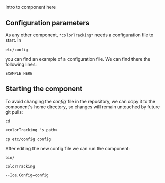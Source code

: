 ```
```
#
``` colorTracking
```
Intro to component here


## Configuration parameters
As any other component,
``` *colorTracking* ```
needs a configuration file to start. In

    etc/config

you can find an example of a configuration file. We can find there the following lines:

    EXAMPLE HERE

    
## Starting the component
To avoid changing the *config* file in the repository, we can copy it to the component's home directory, so changes will remain untouched by future git pulls:

    cd

``` <colorTracking 's path> ```

    cp etc/config config
    
After editing the new config file we can run the component:

    bin/

```colorTracking ```

    --Ice.Config=config
